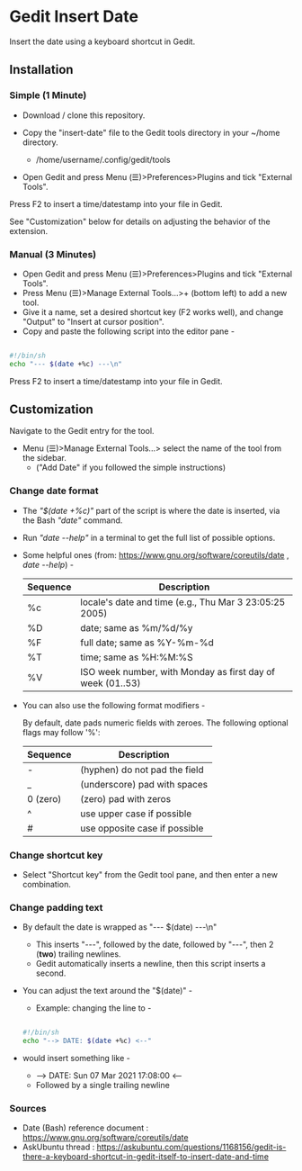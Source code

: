 # Gedit Insert Date

Insert the date using a keyboard shortcut in Gedit.

## **Installation**

### Simple (1 Minute)

- Download / clone this repository.

- Copy the "insert-date" file to the Gedit tools directory in your ~/home directory.

  - /home/username/.config/gedit/tools

- Open Gedit and press Menu (☰)>Preferences>Plugins and tick "External Tools".

Press F2 to insert a time/datestamp into your file in Gedit.

See "Customization" below for details on adjusting the behavior of the extension.

### Manual (3 Minutes)

- Open Gedit and press Menu (☰)>Preferences>Plugins and tick "External Tools".
- Press Menu (☰)>Manage External Tools...>+ (bottom left) to add a new tool.
- Give it a name, set a desired shortcut key (F2 works well), and change "Output" to "Insert at cursor position".
- Copy and paste the following script into the editor pane -

```bash

#!/bin/sh
echo "--- $(date +%c) ---\n"

```

Press F2 to insert a time/datestamp into your file in Gedit.

## **Customization**

Navigate to the Gedit entry for the tool.

- Menu (☰)>Manage External Tools...> select the name of the tool from the sidebar.
  - ("Add Date" if you followed the simple instructions)

### Change date format

- The _"$(date +%c)"_ part of the script is where the date is inserted, via the Bash _"date"_ command.
- Run _"date --help"_ in a terminal to get the full list of possible options.
- Some helpful ones (from: https://www.gnu.org/software/coreutils/date , _date --help_) -

  | Sequence | Description                                                |
  | -------- | ---------------------------------------------------------- |
  | %c       | locale's date and time (e.g., Thu Mar 3 23:05:25 2005)     |
  | %D       | date; same as %m/%d/%y                                     |
  | %F       | full date; same as %Y-%m-%d                                |
  | %T       | time; same as %H:%M:%S                                     |
  | %V       | ISO week number, with Monday as first day of week (01..53) |

- You can also use the following format modifiers -

  By default, date pads numeric fields with zeroes.
  The following optional flags may follow '%':

  | Sequence | Description                   |
  | -------- | ----------------------------- |
  | -        | (hyphen) do not pad the field |
  | \_       | (underscore) pad with spaces  |
  | 0 (zero) | (zero) pad with zeros         |
  | ^        | use upper case if possible    |
  | #        | use opposite case if possible |

### Change shortcut key

- Select "Shortcut key" from the Gedit tool pane, and then enter a new combination.

### Change padding text

- By default the date is wrapped as "--- $(date) ---\n"
  - This inserts "---", followed by the date, followed by "---", then 2 (**two**) trailing newlines.
  - Gedit automatically inserts a newline, then this script inserts a second.
- You can adjust the text around the "$(date)" -

  - Example: changing the line to -

  ```bash

  #!/bin/sh
  echo "--> DATE: $(date +%c) <--"

  ```

- would insert something like -
  - --> DATE: Sun 07 Mar 2021 17:08:00 <--
  - Followed by a single trailing newline

### Sources

- Date (Bash) reference document : https://www.gnu.org/software/coreutils/date
- AskUbuntu thread : https://askubuntu.com/questions/1168156/gedit-is-there-a-keyboard-shortcut-in-gedit-itself-to-insert-date-and-time
